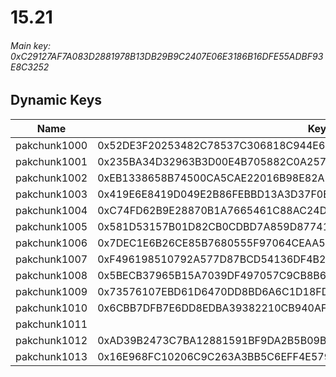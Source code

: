 # 15.21

###### *Main key: 0xC29127AF7A083D2881978B13DB29B9C2407E06E3186B16DFE55ADBF93E8C3252*

## Dynamic Keys

| Name         | Key                                                                |
|--------------|--------------------------------------------------------------------|
| pakchunk1000 | 0x52DE3F20253482C78537C306818C944E65A2751B63F727A8FCD341A78CBFEE1B |
| pakchunk1001 | 0x235BA34D32963B3D00E4B705882C0A257425F5B9CCA56F7286F635DD4696A356 |
| pakchunk1002 | 0xEB1338658B74500CA5CAE22016B98E82AE1F6151F60A113340D725F0A190174A |
| pakchunk1003 | 0x419E6E8419D049E2B86FEBBD13A3D37F0EE3DAC70F3133D7E1F153389588C043 |
| pakchunk1004 | 0xC74FD62B9E28870B1A7665461C88AC24DC870BC32A954F1B8361FE06C68406D7 |
| pakchunk1005 | 0x581D53157B01D82CB0CDBD7A859D8774173C5F516C4D5AB3943C21C893BC3DC7 |
| pakchunk1006 | 0x7DEC1E6B26CE85B7680555F97064CEAA5C788DFDC674F98A6A711F726DEDB943 |
| pakchunk1007 | 0xF496198510792A577D87BCD54136DF4B2349BE1CFD51A275EC72003D91FC4F04 |
| pakchunk1008 | 0x5BECB37965B15A7039DF497057C9CB8B6044F930F93025D2D75B61ED4A6198F4 |
| pakchunk1009 | 0x73576107EBD61D6470DD8BD6A6C1D18FD0328FC26376A60E2E7CABD18226C55A |
| pakchunk1010 | 0x6CBB7DFB7E6DD8EDBA39382210CB940AF1F5927FA51A34E385A104A22CF80AD1 |
| pakchunk1011 |                                                                    |
| pakchunk1012 | 0xAD39B2473C7BA12881591BF9DA2B5B09B00594B232ED6E9D6680DC7F24CC9B2A |
| pakchunk1013 | 0x16E968FC10206C9C263A3BB5C6EFF4E579F12C36DE9C8E1B0C46F6AD4C9FE61C |
